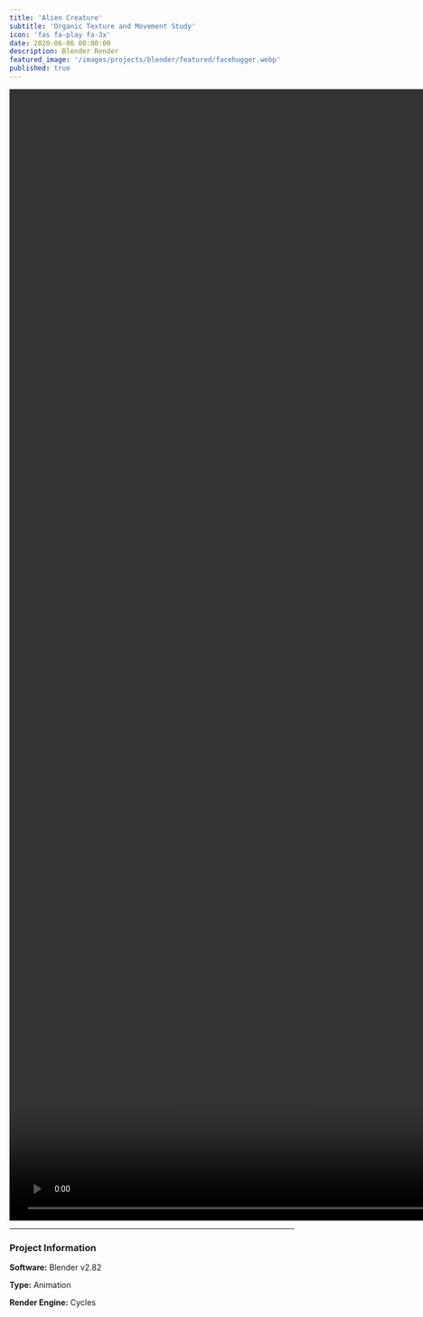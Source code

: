 ```yaml
---
title: 'Alien Creature'
subtitle: 'Organic Texture and Movement Study'
icon: 'fas fa-play fa-3x'
date: 2020-06-06 00:00:00
description: Blender Render
featured_image: '/images/projects/blender/featured/facehugger.webp'
published: true
---
```


<video style="width:100vh;" controls loop autoplay>
    <source src="/images/projects/blender/full_size/facehugger.mp4" type="video/mp4">
</video>

---

### Project Information

**Software:** Blender v2.82

**Type:** Animation

**Render Engine:** Cycles
